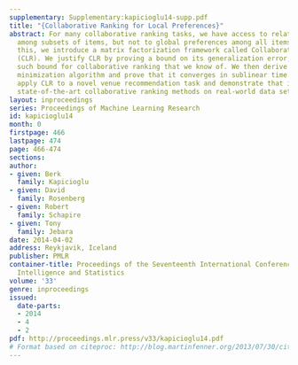 ```yaml
---
supplementary: Supplementary:kapicioglu14-supp.pdf
title: "{Collaborative Ranking for Local Preferences}"
abstract: For many collaborative ranking tasks, we have access to relative preferences
  among subsets of items, but not to global preferences among all items. To address
  this, we introduce a matrix factorization framework called Collaborative Local Ranking
  (CLR). We justify CLR by proving a bound on its generalization error, the first
  such bound for collaborative ranking that we know of. We then derive a simple alternating
  minimization algorithm and prove that it converges in sublinear time. Lastly, we
  apply CLR to a novel venue recommendation task and demonstrate that it outperforms
  state-of-the-art collaborative ranking methods on real-world data sets.
layout: inproceedings
series: Proceedings of Machine Learning Research
id: kapicioglu14
month: 0
firstpage: 466
lastpage: 474
page: 466-474
sections: 
author:
- given: Berk
  family: Kapicioglu
- given: David
  family: Rosenberg
- given: Robert
  family: Schapire
- given: Tony
  family: Jebara
date: 2014-04-02
address: Reykjavik, Iceland
publisher: PMLR
container-title: Proceedings of the Seventeenth International Conference on Artificial
  Intelligence and Statistics
volume: '33'
genre: inproceedings
issued:
  date-parts:
  - 2014
  - 4
  - 2
pdf: http://proceedings.mlr.press/v33/kapicioglu14.pdf
# Format based on citeproc: http://blog.martinfenner.org/2013/07/30/citeproc-yaml-for-bibliographies/
---
```

